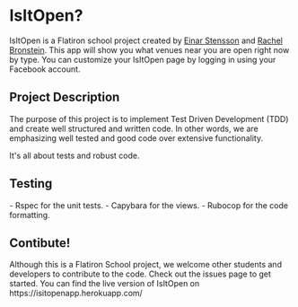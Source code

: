 <h1>IsItOpen?</h1>

IsItOpen is a Flatiron school project created by <a href="https://github.com/einarstensson">Einar Stensson</a> and <a href="https://github.com/rnbronstein">Rachel Bronstein</a>. This app will show you what venues near you are open right now by type. You can customize your IsItOpen page by logging in using your Facebook account.

<h2>Project Description</h2>
The purpose of this project is to implement Test Driven Development (TDD) and create well structured and written code. In other words, we are emphasizing well tested and good code over extensive functionality. 

It's all about tests and robust code.

<h2>Testing</h2>
- Rspec for the unit tests.
- Capybara for the views.
- Rubocop for the code formatting.

<h2>Contibute!</h2>
Although this is a Flatiron School project, we welcome other students and developers to contribute to the code. Check out the issues page to get started. You can find the live version of IsItOpen on https://isitopenapp.herokuapp.com/

